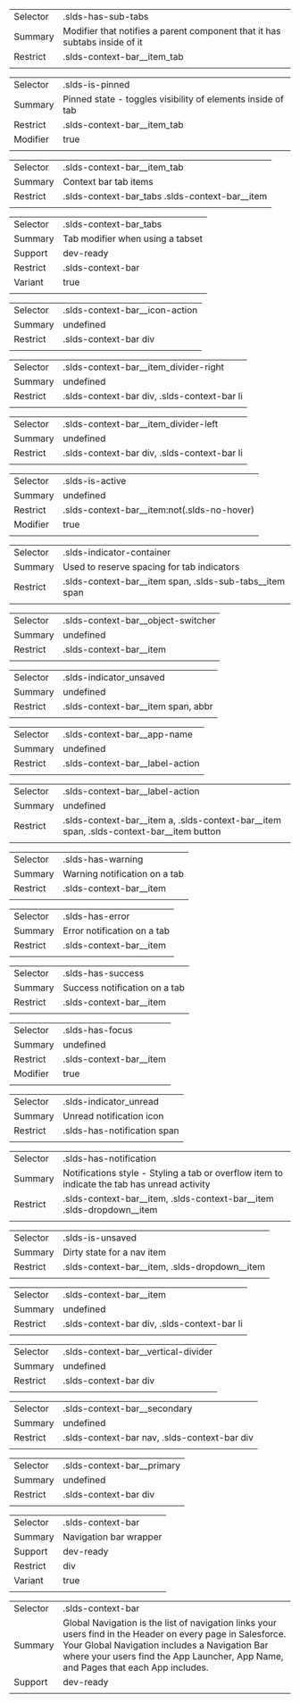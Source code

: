 
|  |  |
|-------|-------|
| Selector | .slds-has-sub-tabs  |
| Summary | Modifier that notifies a parent component that it has subtabs inside of it |
| Restrict | .slds-context-bar__item_tab |
|  |  |


|  |  |
|-------|-------|
| Selector | .slds-is-pinned  |
| Summary | Pinned state - toggles visibility of elements inside of tab |
| Restrict | .slds-context-bar__item_tab |
| Modifier | true |
|  |  |


|  |  |
|-------|-------|
| Selector | .slds-context-bar__item_tab  |
| Summary | Context bar tab items |
| Restrict | .slds-context-bar_tabs .slds-context-bar__item |
|  |  |


|  |  |
|-------|-------|
| Selector | .slds-context-bar_tabs  |
| Summary | Tab modifier when using a tabset |
| Support | dev-ready |
| Restrict | .slds-context-bar |
| Variant | true |
|  |  |


|  |  |
|-------|-------|
| Selector | .slds-context-bar__icon-action  |
| Summary | undefined |
| Restrict | .slds-context-bar div |
|  |  |


|  |  |
|-------|-------|
| Selector | .slds-context-bar__item_divider-right  |
| Summary | undefined |
| Restrict | .slds-context-bar div, .slds-context-bar li |
|  |  |


|  |  |
|-------|-------|
| Selector | .slds-context-bar__item_divider-left  |
| Summary | undefined |
| Restrict | .slds-context-bar div, .slds-context-bar li |
|  |  |


|  |  |
|-------|-------|
| Selector | .slds-is-active  |
| Summary | undefined |
| Restrict | .slds-context-bar__item:not(.slds-no-hover) |
| Modifier | true |
|  |  |


|  |  |
|-------|-------|
| Selector | .slds-indicator-container  |
| Summary | Used to reserve spacing for tab indicators |
| Restrict | .slds-context-bar__item span, .slds-sub-tabs__item span |
|  |  |


|  |  |
|-------|-------|
| Selector | .slds-context-bar__object-switcher  |
| Summary | undefined |
| Restrict | .slds-context-bar__item |
|  |  |


|  |  |
|-------|-------|
| Selector | .slds-indicator_unsaved  |
| Summary | undefined |
| Restrict | .slds-context-bar__item span, abbr |
|  |  |


|  |  |
|-------|-------|
| Selector | .slds-context-bar__app-name  |
| Summary | undefined |
| Restrict | .slds-context-bar__label-action |
|  |  |


|  |  |
|-------|-------|
| Selector | .slds-context-bar__label-action  |
| Summary | undefined |
| Restrict | .slds-context-bar__item a, .slds-context-bar__item span, .slds-context-bar__item button |
|  |  |


|  |  |
|-------|-------|
| Selector | .slds-has-warning  |
| Summary | Warning notification on a tab |
| Restrict | .slds-context-bar__item |
|  |  |


|  |  |
|-------|-------|
| Selector | .slds-has-error  |
| Summary | Error notification on a tab |
| Restrict | .slds-context-bar__item |
|  |  |


|  |  |
|-------|-------|
| Selector | .slds-has-success  |
| Summary | Success notification on a tab |
| Restrict | .slds-context-bar__item |
|  |  |


|  |  |
|-------|-------|
| Selector | .slds-has-focus  |
| Summary | undefined |
| Restrict | .slds-context-bar__item |
| Modifier | true |
|  |  |


|  |  |
|-------|-------|
| Selector | .slds-indicator_unread  |
| Summary | Unread notification icon |
| Restrict | .slds-has-notification span |
|  |  |


|  |  |
|-------|-------|
| Selector | .slds-has-notification  |
| Summary | Notifications style - Styling a tab or overflow item to indicate the tab has unread activity |
| Restrict | .slds-context-bar__item, .slds-context-bar__item .slds-dropdown__item |
|  |  |


|  |  |
|-------|-------|
| Selector | .slds-is-unsaved  |
| Summary | Dirty state for a nav item |
| Restrict | .slds-context-bar__item, .slds-dropdown__item |
|  |  |


|  |  |
|-------|-------|
| Selector | .slds-context-bar__item  |
| Summary | undefined |
| Restrict | .slds-context-bar div, .slds-context-bar li |
|  |  |


|  |  |
|-------|-------|
| Selector | .slds-context-bar__vertical-divider  |
| Summary | undefined |
| Restrict | .slds-context-bar div |
|  |  |


|  |  |
|-------|-------|
| Selector | .slds-context-bar__secondary  |
| Summary | undefined |
| Restrict | .slds-context-bar nav, .slds-context-bar div |
|  |  |


|  |  |
|-------|-------|
| Selector | .slds-context-bar__primary  |
| Summary | undefined |
| Restrict | .slds-context-bar div |
|  |  |


|  |  |
|-------|-------|
| Selector | .slds-context-bar  |
| Summary | Navigation bar wrapper |
| Support | dev-ready |
| Restrict | div |
| Variant | true |
|  |  |


|  |  |
|-------|-------|
| Selector | .slds-context-bar  |
| Summary | Global Navigation is the list of navigation links your users find in the Header on every page in Salesforce. Your Global Navigation includes a Navigation Bar where your users find the App Launcher, App Name, and Pages that each App includes. |
| Support | dev-ready |
|  |  |

